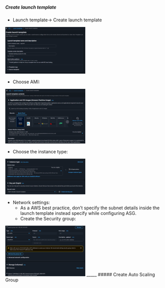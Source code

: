 ##### Create launch template
* Launch template→ Create launch template
<img src=".github/images/img_2.png" alt="scaling" width="50%"/>

* Choose AMI:
<img src=".github/images/img_3.png" alt="scaling" width="50%"/>

* Choose the instance type:
<img src=".github/images/img_4.png" alt="scaling" width="50%"/>

* Network settings:
     * As a AWS best practice, don’t specify the subnet details inside the launch template instead specify while configuring ASG.
  * Create the Security group:
<img src=".github/images/img_5.png" alt="scaling" width="50%"/>
_____
##### Create Auto Scaling Group
